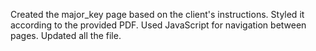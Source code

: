 Created the major_key page based on the client's instructions.
Styled it according to the provided PDF. 
Used JavaScript for navigation between pages. 
Updated all the file.
